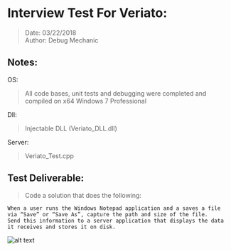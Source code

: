 # Interview Test For Veriato:

> Date: 03/22/2018  
> Author: Debug Mechanic  

## Notes:

OS:  
> All code bases, unit tests and debugging were completed and compiled on x64 Windows 7 Professional  

Dll:  
> Injectable DLL (Veriato_DLL.dll)  

Server:  
> Veriato_Test.cpp

## Test Deliverable:

> Code a solution that does the following:

```
When a user runs the Windows Notepad application and a saves a file via “Save” or “Save As”, capture the path and size of the file. 
Send this information to a server application that displays the data it receives and stores it on disk.
```

![alt text](https://s17.postimg.org/3ox53xhrz/Prolog_Epilog_Hook.jpg)

